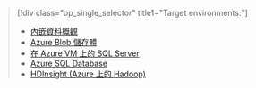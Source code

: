 > [!div class="op_single_selector" title1="Target environments:"]
> * [內嵌資料概觀](../articles/machine-learning/machine-learning-data-science-ingest-data.md)
> * [Azure Blob 儲存體](../articles/machine-learning/machine-learning-data-science-move-azure-blob.md)
> * [在 Azure VM 上的 SQL Server](../articles/machine-learning/machine-learning-data-science-move-sql-server-virtual-machine.md)
> * [Azure SQL Database](../articles/machine-learning/machine-learning-data-science-move-sql-azure.md)
> * [HDInsight (Azure 上的 Hadoop)](../articles/machine-learning/machine-learning-data-science-move-hive-tables.md)
> 
> 



<!--HONumber=Nov16_HO3-->


